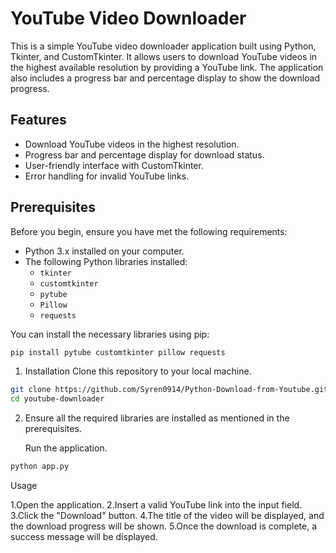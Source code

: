 # YouTube Video Downloader

This is a simple YouTube video downloader application built using Python, Tkinter, and CustomTkinter. It allows users to download YouTube videos in the highest available resolution by providing a YouTube link. The application also includes a progress bar and percentage display to show the download progress.

## Features

- Download YouTube videos in the highest resolution.
- Progress bar and percentage display for download status.
- User-friendly interface with CustomTkinter.
- Error handling for invalid YouTube links.

## Prerequisites

Before you begin, ensure you have met the following requirements:

- Python 3.x installed on your computer.
- The following Python libraries installed:
  - `tkinter`
  - `customtkinter`
  - `pytube`
  - `Pillow`
  - `requests`

You can install the necessary libraries using pip:

```bash
pip install pytube customtkinter pillow requests
```



1. Installation
   Clone this repository to your local machine.

```bash
git clone https://github.com/Syren0914/Python-Download-from-Youtube.git
cd youtube-downloader
```

2. Ensure all the required libraries are installed as mentioned in the prerequisites.

   Run the application.
```bash
python app.py
```

Usage


1.Open the application.
2.Insert a valid YouTube link into the input field.
3.Click the "Download" button.
4.The title of the video will be displayed, and the download progress will be shown.
5.Once the download is complete, a success message will be displayed.

